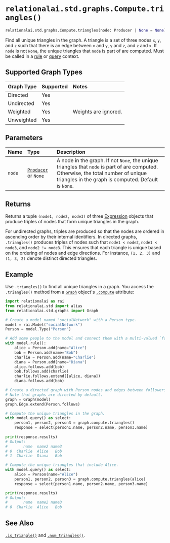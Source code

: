 # `relationalai.std.graphs.Compute.triangles()`

```python
relationalai.std.graphs.Compute.triangles(node: Producer | None = None) -> tuple[Expression, Expression, Expression]
```

Find all unique triangles in the graph.
A triangle is a set of three nodes `x`, `y`, and `z` such that
there is an edge between `x` and `y`, `y` and `z`, and `z` and `x`.
If `node` is not `None`, the unique triangles that `node` is part of are computed.
Must be called in a [rule](../../../Model/rule.md) or [query](../../../Model/query.md) context.

## Supported Graph Types

| Graph Type | Supported | Notes |
| :--- | :--- | :------ |
| Directed | Yes |   |
| Undirected | Yes |   |
| Weighted | Yes | Weights are ignored. |
| Unweighted | Yes |   |

## Parameters

| Name | Type | Description |
| :--- | :--- | :------ |
| `node` | [`Producer`](../../../Producer.md) or `None` | A node in the graph. If not `None`, the unique triangles that `node` is part of are computed. Otherwise, the total number of unique triangles in the graph is computed. Default is `None`. |

## Returns

Returns a tuple `(node1, node2, node3)` of three [Expression](../../../Expression.md) objects that produce
triples of nodes that form unique triangles in the graph.

For undirected graphs, triples are produced so that the nodes are ordered in ascending order by their internal identifiers.
In directed graphs, `.triangles()` produces triples of nodes such that `node1 < node2`, `node1 < node3`, and `node2 != node3`.
This ensures that each triangle is unique based on the ordering of nodes and edge directions.
For instance, `(1, 2, 3)` and `(1, 3, 2)` denote distinct directed triangles.

## Example

Use `.triangles()` to find all unique triangles in a graph.
You access the `.triangles()` method from a [`Graph`](../Graph.md) object's
[`.compute`](../Graph/compute.md) attribute:

```python
import relationalai as rai
from relationalai.std import alias
from relationalai.std.graphs import Graph

# Create a model named "socialNetwork" with a Person type.
model = rai.Model("socialNetwork")
Person = model.Type("Person")

# Add some people to the model and connect them with a multi-valued `follows` property.
with model.rule():
    alice = Person.add(name="Alice")
    bob = Person.add(name="Bob")
    charlie = Person.add(name="Charlie")
    diana = Person.add(name="Diana")
    alice.follows.add(bob)
    bob.follows.add(charlie)
    charlie.follows.extend([alice, diana])
    diana.follows.add(bob)

# Create a directed graph with Person nodes and edges between followers.
# Note that graphs are directed by default.
graph = Graph(model)
graph.Edge.extend(Person.follows)

# Compute the unique triangles in the graph.
with model.query() as select:
    person1, person2, person3 = graph.compute.triangles()
    response = select(person1.name, person2.name, person3.name)
    
print(response.results)
# Output:
#       name  name2 name3
# 0  Charlie  Alice   Bob
# 1  Charlie  Diana   Bob

# Compute the unique triangles that include Alice.
with model.query() as select:
    alice = Person(name="Alice")
    person1, person2, person3 = graph.compute.triangles(alice)
    response = select(person1.name, person2.name, person3.name)

print(response.results)
# Output:
#       name  name2 name3
# 0  Charlie  Alice   Bob
```

## See Also

[`.is_triangle()`](./is_triangle.md) and [`.num_triangles()`](./num_triangles.md).
